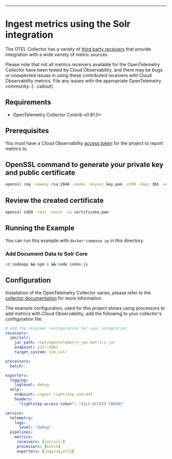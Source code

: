 ---
# Ingest metrics using the Solr integration

The OTEL Collector has a variety of [third party receivers](https://github.com/open-telemetry/opentelemetry-collector-contrib/tree/master/receiver) that provide integration with a wide variety of metric sources.

Please note that not all metrics receivers available for the OpenTelemetry Collector have been tested by Cloud Observability, and there may be bugs or unexpected issues in using these contributed receivers with Cloud Observability metrics. File any issues with the appropriate OpenTelemetry community.
{: .callout}

## Requirements

* OpenTelemetry Collector Contrib v0.81.0+

## Prerequisites

You must have a Cloud Observability [access token](/docs/create-and-manage-access-tokens) for the project to report metrics to.

## OpenSSL command to generate your private key and public certificate
```sh
openssl req -newkey rsa:2048 -nodes -keyout key.pem -x509 -days 365 -out certificate.pem
```

## Review the created certificate
```sh
openssl x509 -text -noout -in certificate.pem
```

## Running the Example

You can run this example with `docker-compose up` in this directory.

### Add Document Data to Solr Core
```sh
cd nodeapp && npm i && node index.js
```

## Configuration

Installation of the OpenTelemetry Collector varies, please refer to the [collector documentation](https://opentelemetry.io/docs/collector/) for more information.

The example configuration, used for this project shows using processors to add metrics with Cloud Observability, add the following to your collector's configuration file:

``` yaml
# add the receiver configuration for your integration
receivers:
  jmx/solr:
    jar_path: /opt/opentelemetry-jmx-metrics.jar
    endpoint: solr:8983
    target_system: jvm,solr

processors:
  batch:

exporters:
  logging:
    loglevel: debug
  otlp:
    endpoint: ingest.lightstep.com:443
    headers: 
      "lightstep-access-token": "${LS_ACCESS_TOKEN}"

service:
  telemetry:
    logs:
      level: "debug"
  pipelines:
    metrics:
     receivers: [jmx/solr]
     processors: [batch]
     exporters: [logging,otlp]  

```

